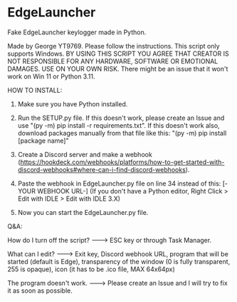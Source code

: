 # EdgeLauncher
Fake EdgeLauncher keylogger made in Python.

Made by George YT9769. Please follow the instructions. This script only supports Windows. BY USING THIS SCRIPT YOU AGREE THAT CREATOR IS NOT RESPONSIBLE FOR ANY HARDWARE, SOFTWARE OR EMOTIONAL DAMAGES. USE ON YOUR OWN RISK.
There might be an issue that it won't work on Win 11 or Python 3.11.

HOW TO INSTALL:

1. Make sure you have Python installed.

2. Run the SETUP.py file. If this doesn't work, please create an Issue and use "(py -m) pip install -r requirements.txt". If this doesn't work also, download packages manually from that file like this: "(py -m) pip install [package name]"

3. Create a Discord server and make a webhook (https://hookdeck.com/webhooks/platforms/how-to-get-started-with-discord-webhooks#where-can-i-find-discord-webhooks).

4. Paste the webhook in EdgeLauncher.py file on line 34 instead of this: [-YOUR WEBHOOK URL-] (If you don't have a Python editor, Right Click > Edit with IDLE > Edit with IDLE 3.X)

5. Now you can start the  EdgeLauncher.py file.

Q&A:

How do I turn off the script? ---> ESC key or through Task Manager.

What can I edit? ---> Exit key, Discord webhook URL, program that will be started (default is Edge), transparency of the window (0 is fully transparent, 255 is opaque), icon (it has to be .ico file, MAX 64x64px)

The program doesn't work. ---> Please create an Issue and I will try to fix it as soon as possible.
